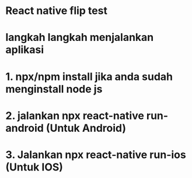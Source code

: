 # React native flip test

# langkah langkah menjalankan aplikasi

# 1. npx/npm install jika anda sudah menginstall node js

# 2. jalankan npx react-native run-android (Untuk Android)

# 3. Jalankan npx react-native run-ios (Untuk IOS)

